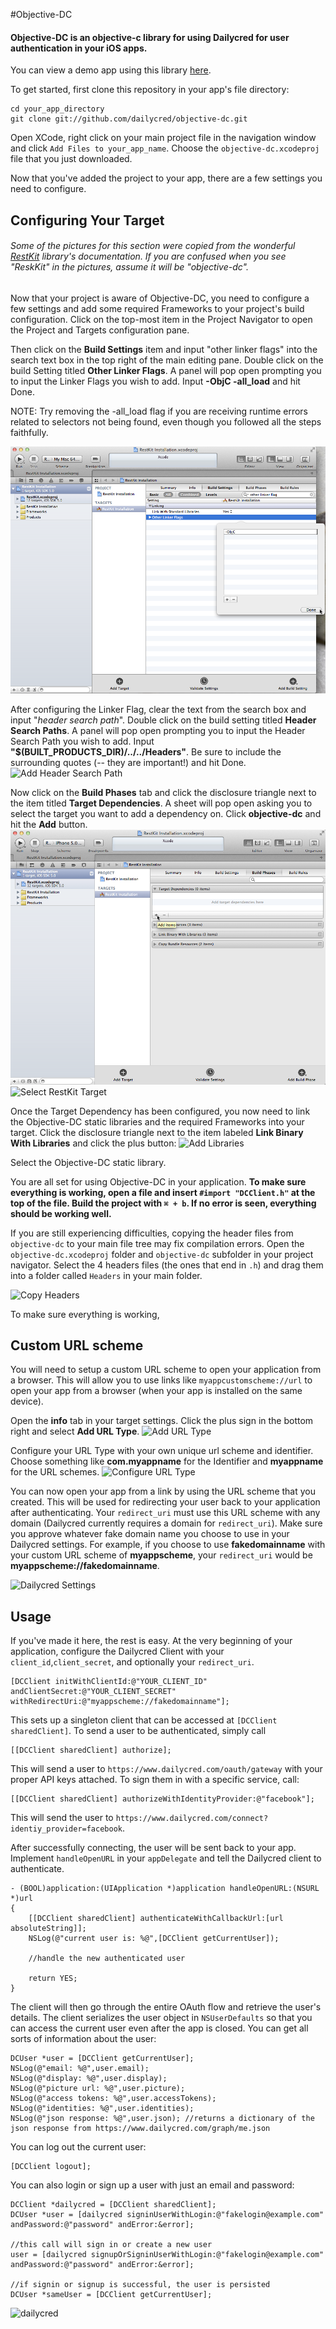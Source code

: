 #Objective-DC

#### Objective-DC is an objective-c library for using Dailycred for user authentication in your iOS apps.

You can view a demo app using this library [here](https://github.com/dailycred/ios-example).

To get started, first clone this repository in your app's file directory:

    cd your_app_directory
    git clone git://github.com/dailycred/objective-dc.git

Open XCode, right click on your main project file in the navigation window and click `Add Files to your_app_name`. Choose the `objective-dc.xcodeproj` file that you just downloaded.

Now that you've added the project to your app, there are a few settings you need to configure.

## Configuring Your Target

###### Some of the pictures for this section were copied from the wonderful [RestKit](https://github.com/RestKit/RestKit) library's documentation. If you are confused when you see "ReskKit" in the pictures, assume it will be "objective-dc".

Now that your project is aware of Objective-DC, you need to configure a few settings and add some required Frameworks to your project's build configuration. Click on the top-most item in the Project Navigator to open the Project and Targets configuration pane.

Then click on the **Build Settings** item and input "other linker flags" into the search text box in the top right of the main editing pane. Double click on the build Setting titled **Other Linker Flags**. A panel will pop open prompting you to input the Linker Flags you wish to add. Input **-ObjC -all_load** and hit Done.

NOTE: Try removing the -all_load flag if you are receiving runtime errors related to selectors not being found, even though you followed all the steps faithfully.

![Add Linker Flag](https://github.com/RestKit/RestKit/raw/master/Docs/Images/Installation/03_Add_Linker_Flag.png)

After configuring the Linker Flag, clear the text from the search box and input "_header search path_". Double click on the build setting titled **Header Search Paths**. A panel will pop open prompting you to input the Header Search Path you wish to add. Input **"$(BUILT_PRODUCTS_DIR)/../../Headers"**. Be sure to include the surrounding quotes (-- they are important!) and hit Done.
![Add Header Search Path](https://raw.github.com/dailycred/objective-dc/master/docs/header_search_paths.png)

Now click on the **Build Phases** tab and click the disclosure triangle next to the item titled **Target Dependencies**. A sheet will pop open asking you to select the target you want to add a dependency on. Click **objective-dc** and hit the **Add** button.
![Add Target Dependency](https://github.com/RestKit/RestKit/raw/master/Docs/Images/Installation/04_Add_Target_Dependency.png)
![Select RestKit Target](https://raw.github.com/dailycred/objective-dc/master/docs/target_dependencies.png)

Once the Target Dependency has been configured, you now need to link the Objective-DC static libraries and the required Frameworks into your target. Click the disclosure triangle next to the item labeled **Link Binary With Libraries** and click the plus button:
![Add Libraries](https://raw.github.com/dailycred/objective-dc/master/docs/link_binary.png)

Select the Objective-DC static library.

You are all set for using Objective-DC in your application. <strong>To make sure everything is working, open a file and insert `#import "DCClient.h"` at the top of the file. Build the project with <code><span>&#8984; + b</span></code>. If no error is seen, everything should be working well.</strong>

If you are still experiencing difficulties, copying the header files from `objective-dc` to your main file tree may fix compilation errors. Open the `objective-dc.xcodeproj` folder and `objective-dc` subfolder in your project navigator. Select the 4 headers files (the ones that end in `.h`) and drag them into a folder called `Headers` in your main folder.

![Copy Headers](https://raw.github.com/dailycred/objective-dc/master/docs/copy_headers.png)

To make sure everything is working, 

## Custom URL scheme

You will need to setup a custom URL scheme to open your application from a browser. This will allow you to use links like `myappcustomscheme://url` to open your app from a browser (when your app is installed on the same device).

Open the **info** tab in your target settings. Click the plus sign in the bottom right and select **Add URL Type**.
![Add URL Type](https://raw.github.com/dailycred/objective-dc/master/docs/add_url_type.png)

Configure your URL Type with your own unique url scheme and identifier. Choose something like **com.myappname** for the Identifier and **myappname** for the URL schemes.
![Configure URL Type](https://raw.github.com/dailycred/objective-dc/master/docs/url_type_settings.png)

You can now open your app from a link by using the URL scheme that you created. This will be used for redirecting your user back to your application after authenticating. Your `redirect_uri` must use this URL scheme with any domain (Dailycred currently requires a domain for `redirect_uri`). Make sure you approve whatever fake domain name you choose to use in your Dailycred settings. For example, if you choose to use **fakedomainname** with your custom URL scheme of **myappscheme**, your `redirect_uri` would be **myappscheme://fakedomainname**.

![Dailycred Settings](https://raw.github.com/dailycred/objective-dc/master/docs/dailycred_settings.png)

## Usage

If you've made it here, the rest is easy. At the very beginning of your application, configure the Dailycred Client with your `client_id`,`client_secret`, and optionally your `redirect_uri`.

    [DCClient initWithClientId:@"YOUR_CLIENT_ID" andClientSecret:@"YOUR_CLIENT_SECRET" withRedirectUri:@"myappscheme://fakedomainname"];

This sets up a singleton client that can be accessed at `[DCClient sharedClient]`. To send a user to be authenticated, simply call

    [[DCClient sharedClient] authorize];

This will send a user to `https://www.dailycred.com/oauth/gateway` with your proper API keys attached. To sign them in with a specific service, call:

    [[DCClient sharedClient] authorizeWithIdentityProvider:@"facebook"];

This will send the user to `https://www.dailycred.com/connect?identiy_provider=facebook`.

After successfully connecting, the user will be sent back to your app. Implement `handleOpenURL` in your `appDelegate` and tell the Dailycred client to authenticate.

    - (BOOL)application:(UIApplication *)application handleOpenURL:(NSURL *)url
    {
        [[DCClient sharedClient] authenticateWithCallbackUrl:[url absoluteString]];
        NSLog(@"current user is: %@",[DCClient getCurrentUser]);

        //handle the new authenticated user

        return YES;
    }

The client will then go through the entire OAuth flow and retrieve the user's details. The client serializes the user object in `NSUserDefaults` so that you can access the current user even after the app is closed. You can get all sorts of information about the user:

    DCUser *user = [DCClient getCurrentUser];
    NSLog(@"email: %@",user.email);
    NSLog(@"display: %@",user.display);
    NSLog(@"picture url: %@",user.picture);
    NSLog(@"access tokens: %@",user.accessTokens);
    NSLog(@"identities: %@",user.identities);
    NSLog(@"json response: %@",user.json); //returns a dictionary of the json response from https://www.dailycred.com/graph/me.json

You can log out the current user:

    [DCClient logout];

You can also login or sign up a user with just an email and password:

    DCClient *dailycred = [DCClient sharedClient];
    DCUser *user = [dailycred signinUserWithLogin:@"fakelogin@example.com" andPassword:@"password" andError:&error];

    //this call will sign in or create a new user
    user = [dailycred signupOrSigninUserWithLogin:@"fakelogin@example.com" andPassword:@"password" andError:&error];

    //if signin or signup is successful, the user is persisted
    DCUser *sameUser = [DCClient getCurrentUser];


![](https://www.dailycred.com/dc.gif?client_id=dailycred&title=objc_repo "dailycred")